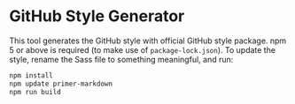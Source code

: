 # GitHub Style Generator

This tool generates the GitHub style with official GitHub style package. npm 5 or above is required (to make use of `package-lock.json`). To update the style, rename the Sass file to something meaningful, and run:

```bash
npm install
npm update primer-markdown
npm run build
```
